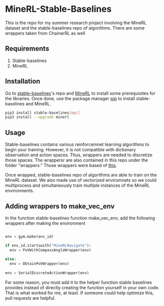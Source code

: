 # MineRL-Stable-Baselines

This is the repo for my summer research project involving the MineRL dataset and the stable-baselines repo of algorithms. There are some wrappers taken from ChainerRL as well 

## Requirements 
1. Stable-baselines
2. MineRL

## Installation

Go to [stable-baselines](https://github.com/hill-a/stable-baselines)'s repo and [MineRL](https://minerl.io/docs/tutorials/index.html) to install some prerequisites for the libraries. Once done, use the package manager [pip](https://pip.pypa.io/en/stable/) to install stable-baselines and MineRL.

```bash
pip3 install stable-baselines[mpi]
pip3 install --upgrade minerl
```

## Usage

Stable-baselines contains various reinforcemnet learning algorithms to begin your training. However, it is not compatible with dictionary observation and action spaces. Thus, wrappers are needed to discretize those spaces. The wrappersr are also contained in this repo under the folder "wrappers." Those wrappers were based of [this](https://github.com/minerllabs/baselines/tree/master/general/chainerrl/baselines). 

Once wrapped, stable-baselines repo of algorithms are able to train on the MineRL dataset. We also made use of vectorized enviromnets so we could multiprocess and simultaneously train multiple instances of the MineRL environments.

## Adding wrappers to make_vec_env

In the function stable-baselines function make_vec_env, add the following wrappers after making the environment

```python

env = gym.make(env_id)

if env_id.startswith("MineRLNavigate"):
  env = PoVWithCompassAngleWrapper(env)
  
else:
  env = ObtainPoVWrapper(env)
  
env = SerialDiscreteActionWrapper(env)
```

For some reason, you must add it to the helper function stable baselines provides instead of directly creating the function yourself in your own code. That is what worked for me, at least. If someone could help optimize this, pull requests are helpful. 

